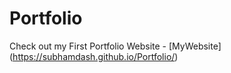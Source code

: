 # Portfolio
Check out my First Portfolio Website - [MyWebsite] (https://subhamdash.github.io/Portfolio/)
